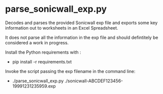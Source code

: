 # parse_sonicwall_exp.py

Decodes and parses the provided Sonicwall exp file and exports some key information out to worksheets in an Excel Spreadsheet. 

It does not parse all the information in the exp file and should defintitely be considered a work in progress. 

Install the Python requirements with :

- pip install -r requirements.txt

Invoke the script passing the exp filename in the command line:

- ./parse_sonicwall_exp.py ./sonicwall-ABCDEF123456-19991231235959.exp  